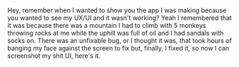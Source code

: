 Hey, remember when I wanted to show you the app I was making because you wanted to see my UX/UI and it wasn't working? Yeah I remembered that it was because there was a mountain I had to climb with 5 monkeys throwing rocks at me while the uphill was full of oil and I had sandals with socks on. There was an unfixable bug, or I thought it was, that took hours of banging my face against the screen to fix but, finally, I fixed it, so now I can screenshot my shit UI, here's it.
